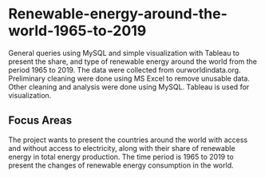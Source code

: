 # Renewable-energy-around-the-world-1965-to-2019
General queries using MySQL and simple visualization with Tableau to present the share, and type of renewable energy around the world from the period 1965 to 2019.
The data were collected from ourworldindata.org. Preliminary cleaning were done using MS Excel to remove unusable data. Other cleaning and analysis were done using MySQL. Tableau is used for visualization. 
## Focus Areas
The project wants to present the countries around the world with access and without access to electricity, along with their share of renewable energy in total energy production. The time period is 1965 to 2019 to present the changes of renewable energy consumption in the world.
